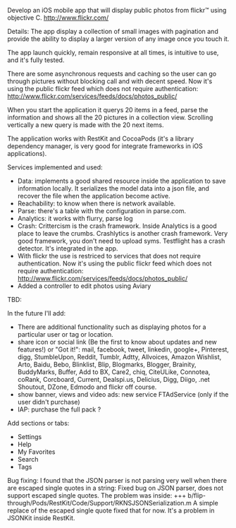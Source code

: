Develop an iOS mobile app that will display public photos from flickr™ using objective C. 
http://www.flickr.com/ 

Details:
The app display a collection of small images with pagination and provide the ability to display a larger version of any image once you touch it.

The app launch quickly, remain responsive at all times, is intuitive to use, and it's fully tested.

There are some asynchronous requests and caching so the user can go through pictures without blocking call and with decent speed.
Now it's using the public flickr feed which does not require authentication: http://www.flickr.com/services/feeds/docs/photos_public/

When you start the application it querys 20 items in a feed, parse the information and shows all the 20 pictures in a collection view.
Scrolling vertically a new query is made with the 20 next items.

The application works with RestKit and CocoaPods (it's a library dependency manager, is very good for integrate frameworks in iOS applications).

Services implemented and used:
- Data: implements a good shared resource inside the application to save information locally. It serializes the model data into a json file, and recover the file when the application become active.
- Reachability: to know when there is network available.
- Parse: there's a table with the configuration in parse.com.
- Analytics: it works with flurry, parse log
- Crash:
    Crittercism is the crash framework. Inside Analytics is a good place to leave the crumbs.
    Crashlytics is another crash framework. Very good framework, you don't need to upload syms.
    Testflight has a crash detector. It's integrated in the app.
- With flickr the use is restriced to services that does not require authentication. Now it's using the public flickr feed which does not require authentication: http://www.flickr.com/services/feeds/docs/photos_public/
- Added a controller to edit photos using Aviary

TBD:

In the future I'll add:
- There are additional functionality such as displaying photos for a particular user or tag or location.
- share icon or social link (Be the first to know about updates and new features!) or "Got it!": mail, facebook, tweet, linkedin, google+, Pinterest, digg, StumbleUpon, Reddit, Tumblr, Adtty, Allvoices, Amazon Wishlist, Arto, Baidu, Bebo, Blinklist, Blip, Blogmarks, Blogger, Brainity, BuddyMarks, Buffer, Add to BX, Care2, chiq, CiteULike, Connotea, coRank, Corcboard, Current, Dealspi.us, Delicius, Digg, Diigo, .net Shoutout, DZone, Edmodo and flickr off course.
- show banner, views and video ads: new service FTAdService (only if the user didn't purchase)
- IAP: purchase the full pack ?

Add sections or tabs:
- Settings
- Help
- My Favorites
- Search
- Tags


Bug fixing: I found that the JSON parser is not parsing very well when there are escaped single quotes in a string: Fixed bug on JSON parser, does not support escaped single quotes. The problem was inside: +++ b/flip-through/Pods/RestKit/Code/Support/RKNSJSONSerialization.m A simple replace of the escaped single quote fixed that for now.  It's a problem in JSONKit inside RestKit.



